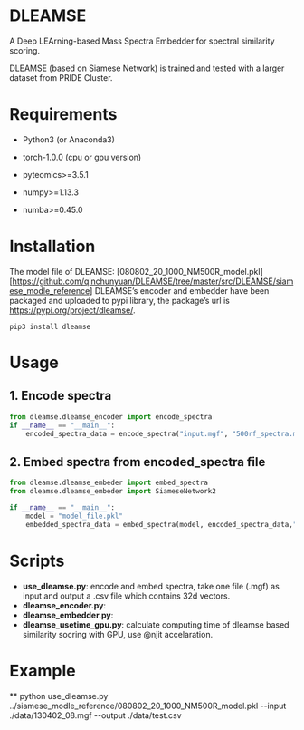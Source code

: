 # DLEAMSE
A Deep LEArning-based Mass Spectra Embedder for spectral similarity scoring. 
  
DLEAMSE (based on Siamese Network) is trained and tested with a larger dataset from PRIDE Cluster. 

# Requirements

* Python3 (or Anaconda3)

* torch-1.0.0 (cpu or gpu version)

* pyteomics>=3.5.1

* numpy>=1.13.3

* numba>=0.45.0

# Installation
The model file of DLEAMSE: [080802_20_1000_NM500R_model.pkl][https://github.com/qinchunyuan/DLEAMSE/tree/master/src/DLEAMSE/siamese_modle_reference]
DLEAMSE’s encoder and embedder have been packaged and uploaded to pypi library, the package’s url is https://pypi.org/project/dleamse/.

`pip3 install dleamse`

# Usage

## 1. Encode spectra

```python
from dleamse.dleamse_encoder import encode_spectra
if __name__ == "__main__":
	encoded_spectra_data = encode_spectra("input.mgf", "500rf_spectra.mgf", "cmiss_record.txt","./encodes_result.txt")
```

## 2. Embed spectra from encoded_spectra file

```python
from dleamse.dleamse_embeder import embed_spectra
from dleamse.dleamse_embeder import SiameseNetwork2

if __name__ == "__main__":
	model = "model_file.pkl"
	embedded_spectra_data = embed_spectra(model, encoded_spectra_data,"embedded_result.csv", use_gpu=False)
```

# Scripts
  * **use_dleamse.py**: encode and embed spectra, take one file (.mgf) as input and output a .csv file which contains 32d vectors.
  * **dleamse_encoder.py**:
  * **dleamse_embedder.py**:
  * **dleamse_usetime_gpu.py**: calculate computing time of dleamse based similarity socring with GPU, use @njit accelaration.

# Example
 ** python use_dleamse.py ../siamese_modle_reference/080802_20_1000_NM500R_model.pkl --input ./data/130402_08.mgf --output ./data/test.csv





